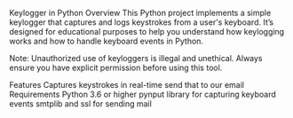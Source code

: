 Keylogger in Python
Overview
This Python project implements a simple keylogger that captures and logs keystrokes from a user's keyboard. It’s designed for educational purposes to help you understand how keylogging works and how to handle keyboard events in Python.

Note: Unauthorized use of keyloggers is illegal and unethical. Always ensure you have explicit permission before using this tool.

Features
Captures keystrokes in real-time
send that to our email
Requirements
Python 3.6 or higher
pynput library for capturing keyboard events
smtplib and ssl for sending mail
